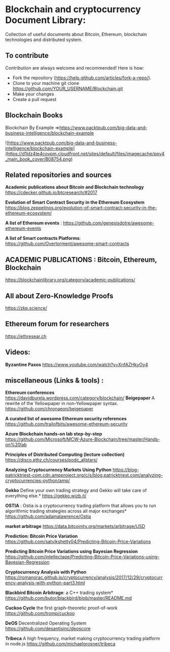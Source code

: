 

# Blockchain and cryptocurrency Document Library:
Collection of useful documents about Bitcoin, Ethereum, blockchain technologies and distributed system.
## To contribute
Contribution are always welcome and recommended! Here is how:

 * Fork the repository (https://help.github.com/articles/fork-a-repo/).
 * Clone to your machine git clone https://github.com/YOUR_USERNAME/Blockchain.git
 * Make your changes
 * Create a pull request

## Blockchain Books
Blockchain By Example =>https://www.packtpub.com/big-data-and-business-intelligence/blockchain-example

![https://www.packtpub.com/big-data-and-business-intelligence/blockchain-example](https://d1ldz4te4covpm.cloudfront.net/sites/default/files/imagecache/ppv4_main_book_cover/B08754.png)


## Related repositories and sources

**Academic publications about Bitcoin and Blockchain technology**
https://cdecker.github.io/btcresearch/#2017

**Evolution of Smart Contract Security in the Ethereum Ecosystem**
https://blog.zeppelinos.org/evolution-of-smart-contract-security-in-the-ethereum-ecosystem/

**A list of Ethereum events** :
https://github.com/genesisdotre/awesome-ethereum-events

**A list of Smart contracts Platforms**:
https://github.com/Overtorment/awesome-smart-contracts

##  ACADEMIC PUBLICATIONS : Bitcoin, Ethereum, Blockchain
https://blockchainlibrary.org/category/academic-publications/

##  All about Zero-Knowledge Proofs
https://zkp.science/

## Ethereum forum for researchers
https://ethresear.ch

## Videos:
**Byzantine Paxos**
https://www.youtube.com/watch?v=XnfAZHkyOy4

## miscellaneous (Links & tools) :
**Ethereum conferences**
https://davidburela.wordpress.com/category/blockchain/
**Beigepaper**
A rewrite of the Yellowpaper in non-Yellowpaper syntax.
https://github.com/chronaeon/beigepaper

**A curated list of awesome Ethereum security references**
https://github.com/trailofbits/awesome-ethereum-security

**Azure Blockchain hands-on lab step-by-step**
https://github.com/Microsoft/MCW-Azure-Blockchain/tree/master/Hands-on%20lab

**Principles of Distributed Computing (lecture collection)** 
https://disco.ethz.ch/courses/podc_allstars/

**Analyzing Cryptocurrency Markets Using Python**
https://blog-patricktriest-com.cdn.ampproject.org/c/s/blog.patricktriest.com/analyzing-cryptocurrencies-python/amp/

**Gekko** Define your own trading strategy and Gekko will take care of everything else.*
https://gekko.wizb.it/

**OSTIA** : Ostia is a cryptocurrency trading platform that allows you to run algorithmic trading strategies across all major exchanges*
https://github.com/adamalawrence/Ostia

**market arbitrage**
https://data.bitcoinity.org/markets/arbitrage/USD

**Prediction: Bitcoin Price Variation**
https://github.com/satvikshetty04/Predicting-Bitcoin-Price-Variations

**Predicting Bitcoin Price Variations using Bayesian Regression**
https://github.com/intellectape/Predicting-Bitcoin-Price-Variations-using-Bayesian-Regression

**Cryptocurrency Analysis with Python**
https://romanorac.github.io/cryptocurrency/analysis/2017/12/29/cryptocurrency-analysis-with-python-part3.html

**Blackbird Bitcoin Arbitrage**: a C++ trading system*
https://github.com/butor/blackbird/blob/master/README.md

**Cuckoo Cycle** the first graph-theoretic proof-of-work
https://github.com/tromp/cuckoo

**DeOS** Decentralized Operating System https://github.com/desantisinc/deoscore

**Tribeca** A high frequency, market making cryptocurrency trading platform in node.js
https://github.com/michaelgrosner/tribeca
